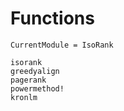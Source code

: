 # Functions


```@meta
CurrentModule = IsoRank
```

```@docs
isorank
greedyalign
pagerank
powermethod!
kronlm
```
